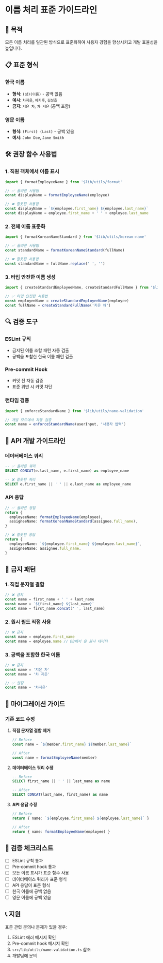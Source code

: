 # 이름 처리 표준 가이드라인

## 🎯 목적

모든 이름 처리를 일관된 방식으로 표준화하여 사용자 경험을 향상시키고 개발 효율성을 높입니다.

## 📋 표준 형식

### 한국 이름

- **형식**: `(성)(이름)` - 공백 없음
- **예시**: `차지은`, `이지후`, `김성호`
- **금지**: `지은 차`, `차 지은` (공백 포함)

### 영문 이름

- **형식**: `(First) (Last)` - 공백 있음
- **예시**: `John Doe`, `Jane Smith`

## 🛠️ 권장 함수 사용법

### 1. 직원 객체에서 이름 표시

```typescript
import { formatEmployeeName } from '$lib/utils/format'

// ✅ 올바른 사용법
const displayName = formatEmployeeName(employee)

// ❌ 잘못된 사용법
const displayName = `${employee.first_name} ${employee.last_name}`
const displayName = employee.first_name + ' ' + employee.last_name
```

### 2. 전체 이름 표준화

```typescript
import { formatKoreanNameStandard } from '$lib/utils/korean-name'

// ✅ 올바른 사용법
const standardName = formatKoreanNameStandard(fullName)

// ❌ 잘못된 사용법
const standardName = fullName.replace(' ', '')
```

### 3. 타입 안전한 이름 생성

```typescript
import { createStandardEmployeeName, createStandardFullName } from '$lib/utils/name-validation'

// ✅ 타입 안전한 사용법
const employeeName = createStandardEmployeeName(employee)
const fullName = createStandardFullName('지은 차')
```

## 🔍 검증 도구

### ESLint 규칙

- 금지된 이름 조합 패턴 자동 검출
- 공백을 포함한 한국 이름 패턴 검출

### Pre-commit Hook

- 커밋 전 자동 검증
- 표준 위반 시 커밋 차단

### 런타임 검증

```typescript
import { enforceStandardName } from '$lib/utils/name-validation'

// 개발 모드에서 자동 검증
const name = enforceStandardName(userInput, '사용자 입력')
```

## 📝 API 개발 가이드라인

### 데이터베이스 쿼리

```sql
-- ✅ 올바른 쿼리
SELECT CONCAT(e.last_name, e.first_name) as employee_name

-- ❌ 잘못된 쿼리
SELECT e.first_name || ' ' || e.last_name as employee_name
```

### API 응답

```typescript
// ✅ 올바른 응답
return {
  employeeName: formatEmployeeName(employee),
  assigneeName: formatKoreanNameStandard(assignee.full_name),
}

// ❌ 잘못된 응답
return {
  employeeName: `${employee.first_name} ${employee.last_name}`,
  assigneeName: assignee.full_name,
}
```

## 🚨 금지 패턴

### 1. 직접 문자열 결합

```typescript
// ❌ 금지
const name = first_name + ' ' + last_name
const name = `${first_name} ${last_name}`
const name = first_name.concat(' ', last_name)
```

### 2. 원시 필드 직접 사용

```typescript
// ❌ 금지
const name = employee.first_name
const name = employee.name // DB에서 온 원시 데이터
```

### 3. 공백을 포함한 한국 이름

```typescript
// ❌ 금지
const name = '지은 차'
const name = '차 지은'

// ✅ 권장
const name = '차지은'
```

## 🔧 마이그레이션 가이드

### 기존 코드 수정

1. **직접 문자열 결합 제거**

   ```typescript
   // Before
   const name = `${member.first_name} ${member.last_name}`

   // After
   const name = formatEmployeeName(member)
   ```

2. **데이터베이스 쿼리 수정**

   ```sql
   -- Before
   SELECT first_name || ' ' || last_name as name

   -- After
   SELECT CONCAT(last_name, first_name) as name
   ```

3. **API 응답 수정**

   ```typescript
   // Before
   return { name: `${employee.first_name} ${employee.last_name}` }

   // After
   return { name: formatEmployeeName(employee) }
   ```

## 🎯 검증 체크리스트

- [ ] ESLint 규칙 통과
- [ ] Pre-commit hook 통과
- [ ] 모든 이름 표시가 표준 함수 사용
- [ ] 데이터베이스 쿼리가 표준 형식
- [ ] API 응답이 표준 형식
- [ ] 한국 이름에 공백 없음
- [ ] 영문 이름에 공백 있음

## 📞 지원

표준 관련 문의나 문제가 있을 경우:

1. ESLint 에러 메시지 확인
2. Pre-commit hook 메시지 확인
3. `src/lib/utils/name-validation.ts` 참조
4. 개발팀에 문의
